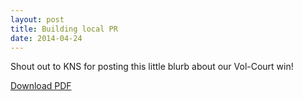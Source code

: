 ```yaml
---
layout: post
title: Building local PR
date: 2014-04-24
---
```

Shout out to KNS for posting this little blurb about our Vol-Court win!

[Download PDF](http://postachio-files.s3-website-us-east-1.amazonaws.com/3a7ee5c2b937a71a42fb29054359cd7e.pdf)

